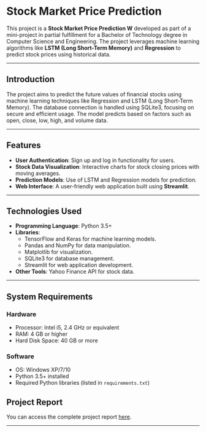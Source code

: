 # Stock Market Price Prediction

This project is a **Stock Market Price Prediction W** developed as part of a mini-project in partial fulfillment for a Bachelor of Technology degree in Computer Science and Engineering. The project leverages machine learning algorithms like **LSTM (Long Short-Term Memory)** and **Regression** to predict stock prices using historical data.

---

## Introduction
The project aims to predict the future values of financial stocks using machine learning techniques like Regression and LSTM (Long Short-Term Memory). The database connection is handled using SQLite3, focusing on secure and efficient usage. The model predicts based on factors such as open, close, low, high, and volume data.

---

## Features
- **User Authentication**: Sign up and log in functionality for users.
- **Stock Data Visualization**: Interactive charts for stock closing prices with moving averages.
- **Prediction Models**: Use of LSTM and Regression models for prediction.
- **Web Interface**: A user-friendly web application built using **Streamlit**.

---

## Technologies Used
- **Programming Language**: Python 3.5+
- **Libraries**:
  - TensorFlow and Keras for machine learning models.
  - Pandas and NumPy for data manipulation.
  - Matplotlib for visualization.
  - SQLite3 for database management.
  - Streamlit for web application development.
- **Other Tools**: Yahoo Finance API for stock data.

---

## System Requirements

### Hardware
- Processor: Intel i5, 2.4 GHz or equivalent
- RAM: 4 GB or higher
- Hard Disk Space: 40 GB or more

### Software
- OS: Windows XP/7/10
- Python 3.5+ installed
- Required Python libraries (listed in `requirements.txt`)
  
## Project Report

You can access the complete project report [here](https://github.com/naveen777-github/Stock-Market-Price-Prediction/blob/main/mini_project.pdf).


---


